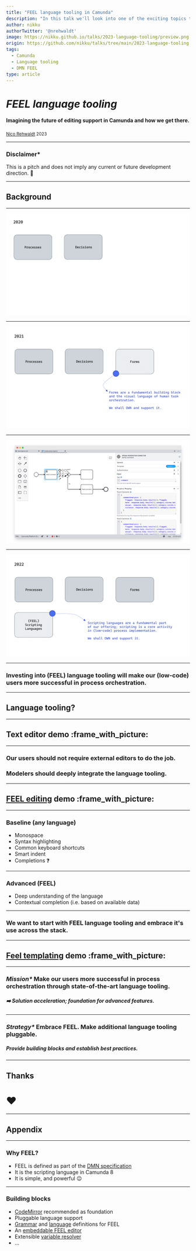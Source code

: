 ```yaml
---
title: "FEEL language tooling in Camunda"
description: "In this talk we'll look into one of the exciting topics that cook in Camunda core modeling: FEEL* language tooling. We'll look into how that can shape the way our users will work with our tools in the future, across pro and low-code, and present some of the technical investments required to get there."
author: nikku
authorTwitter: '@nrehwaldt'
image: https://nikku.github.io/talks/2023-language-tooling/preview.png
origin: https://github.com/nikku/talks/tree/main/2023-language-tooling
tags:
  - Camunda
  - Language tooling
  - DMN FEEL
type: article
---
```


# _FEEL language tooling_

#### Imagining the future of editing support in Camunda and how we get there.

<small><a href="https://github.com/nikku">Nico Rehwaldt</a> 2023</small>

---

### Disclaimer*

This is a pitch and does not imply any current or future development direction. :crossed_fingers:

---

## Background

---

![](./tooling-2020.png)

---

![](./tooling-2021.png)

---

![](./modeler-template.png)

---

![](./tooling-2022.png)

---

<!--config
align=center
theme=eco
-->

### Investing into (FEEL) language tooling will make our (low-code) users more successful in process orchestration.

---

## Language tooling?

---

## Text editor demo :frame_with_picture:

---

<!--config
align=center
theme=eco
-->

### Our users should not require external editors to do the job.

### Modelers should deeply integrate the language tooling.

---

## [FEEL editing](https://camunda.com/platform/modeler/) demo :frame_with_picture:

---

### Baseline (any language)

* Monospace
* Syntax highlighting
* Common keyboard shortcuts
* Smart indent
* Completions :question:

---

### Advanced (FEEL)

* Deep understanding of the language
* Contextual completion (i.e. based on available data)

---

<!--config
align=center
theme=eco
-->

### We want to start with FEEL language tooling and embrace it's use across the stack.

---

## [Feel templating](https://github.com/bpmn-io/feelers) demo :frame_with_picture:

---

### _Mission\*_ Make our users more successful in process orchestration through state-of-the-art language tooling.

##### :arrow_right: Solution acceleration; foundation for advanced features.

---

### _Strategy*_ Embrace FEEL. Make additional language tooling pluggable.

##### Provide building blocks and establish best practices.

---

## Thanks

# :heart:

---

## Appendix

---

### Why FEEL?

* FEEL is defined as part of the [DMN specification](https://www.omg.org/spec/DMN/)
* It is the scripting language in Camunda 8
* It is simple, and powerful :wink:

---

### Building blocks

* [CodeMirror](https://codemirror.net/) recommended as foundation
* Pluggable language support
* [Grammar](https://github.com/nikku/lezer-feel) and [language](https://github.com/nikku/lang-feel) definitions for FEEL
* An [embeddable FEEL editor](https://github.com/bpmn-io/feel-editor)
* Extensible [variable resolver](https://github.com/bpmn-io/variable-resolver)
* ...